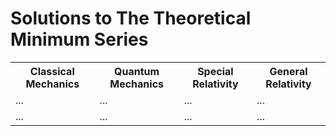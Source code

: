 <!DOCTYPE html>
<html>
<head>
<link rel="stylesheet" type="text/css" href="[https://JoakimSilva.github.io/style.css]">
</head>
<body>
<h1>Solutions to The Theoretical Minimum Series</h1>

<table>
  <tr>
    <th>Classical Mechanics</th>
    <th>Quantum Mechanics</th>
    <th>Special Relativity</th>
    <th>General Relativity</th>
  </tr>
  <tr>
    <td>...</td>
    <td>...</td>
    <td>...</td>
    <td>...</td>
  </tr>
  <tr>
    <td>...</td>
    <td>...</td>
    <td>...</td>
    <td>...</td>
  </tr>
</table>

</body>
</html>
